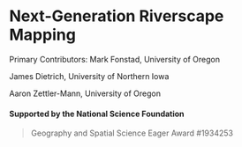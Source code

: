 # Next-Generation Riverscape Mapping
Primary Contributors:
Mark Fonstad, University of Oregon

James Dietrich, University of Northern Iowa

Aaron Zettler-Mann, University of Oregon

#### Supported by the National Science Foundation
> Geography and Spatial Science Eager Award #1934253
